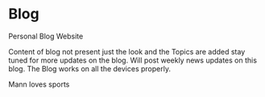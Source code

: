 # Blog
Personal Blog Website  

Content of blog not present just the look and the Topics are added stay tuned for more updates on the blog.
Will post weekly news updates on this blog.
The Blog works on all the devices properly.

Mann loves sports
